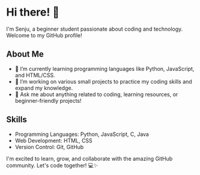 # Hi there! 👋

I'm Senju, a beginner student passionate about coding and technology. Welcome to my GitHub profile!

## About Me
- 🌱 I’m currently learning programming languages like Python, JavaScript, and HTML/CSS.
- 🔭 I’m working on various small projects to practice my coding skills and expand my knowledge.
- 💬 Ask me about anything related to coding, learning resources, or beginner-friendly projects!

## Skills
- Programming Languages: Python, JavaScript, C, Java
- Web Development: HTML, CSS
- Version Control: Git, GitHub

I'm excited to learn, grow, and collaborate with the amazing GitHub community. Let's code together! 💻✨
